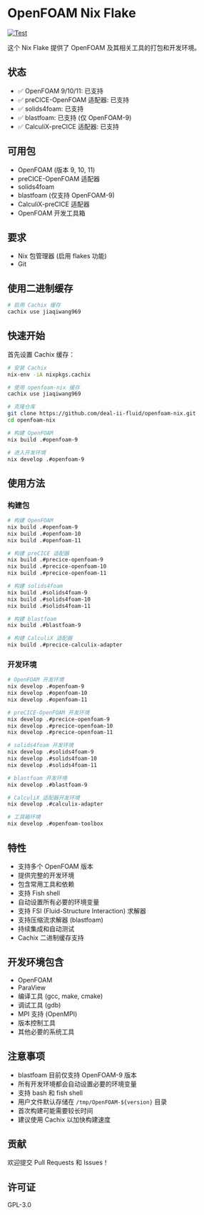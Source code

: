 # OpenFOAM Nix Flake

[![Test](https://github.com/deal-ii-fluid/openfoam-nix/actions/workflows/test.yml/badge.svg)](https://github.com/deal-ii-fluid/openfoam-nix/actions/workflows/test.yml)

这个 Nix Flake 提供了 OpenFOAM 及其相关工具的打包和开发环境。

## 状态

- ✅ OpenFOAM 9/10/11: 已支持
- ✅ preCICE-OpenFOAM 适配器: 已支持
- ✅ solids4foam: 已支持
- ✅ blastfoam: 已支持 (仅 OpenFOAM-9)
- ✅ CalculiX-preCICE 适配器: 已支持

## 可用包

- OpenFOAM (版本 9, 10, 11)
- preCICE-OpenFOAM 适配器
- solids4foam
- blastfoam (仅支持 OpenFOAM-9)
- CalculiX-preCICE 适配器
- OpenFOAM 开发工具箱

## 要求

- Nix 包管理器 (启用 flakes 功能)
- Git

## 使用二进制缓存

```bash
# 启用 Cachix 缓存
cachix use jiaqiwang969
```

## 快速开始

首先设置 Cachix 缓存：
```bash
# 安装 Cachix
nix-env -iA nixpkgs.cachix

# 使用 openfoam-nix 缓存
cachix use jiaqiwang969
```

```bash
# 克隆仓库
git clone https://github.com/deal-ii-fluid/openfoam-nix.git
cd openfoam-nix

# 构建 OpenFOAM
nix build .#openfoam-9

# 进入开发环境
nix develop .#openfoam-9
```

## 使用方法

### 构建包

```bash
# 构建 OpenFOAM
nix build .#openfoam-9
nix build .#openfoam-10
nix build .#openfoam-11

# 构建 preCICE 适配器
nix build .#precice-openfoam-9
nix build .#precice-openfoam-10
nix build .#precice-openfoam-11

# 构建 solids4foam
nix build .#solids4foam-9
nix build .#solids4foam-10
nix build .#solids4foam-11

# 构建 blastfoam
nix build .#blastfoam-9

# 构建 CalculiX 适配器
nix build .#precice-calculix-adapter
```

### 开发环境

```bash
# OpenFOAM 开发环境
nix develop .#openfoam-9
nix develop .#openfoam-10
nix develop .#openfoam-11

# preCICE-OpenFOAM 开发环境
nix develop .#precice-openfoam-9
nix develop .#precice-openfoam-10
nix develop .#precice-openfoam-11

# solids4foam 开发环境
nix develop .#solids4foam-9
nix develop .#solids4foam-10
nix develop .#solids4foam-11

# blastfoam 开发环境
nix develop .#blastfoam-9

# CalculiX 适配器开发环境
nix develop .#calculix-adapter

# 工具箱环境
nix develop .#openfoam-toolbox
```

## 特性

- 支持多个 OpenFOAM 版本
- 提供完整的开发环境
- 包含常用工具和依赖
- 支持 Fish shell
- 自动设置所有必要的环境变量
- 支持 FSI (Fluid-Structure Interaction) 求解器
- 支持压缩流求解器 (blastfoam)
- 持续集成和自动测试
- Cachix 二进制缓存支持

## 开发环境包含

- OpenFOAM
- ParaView
- 编译工具 (gcc, make, cmake)
- 调试工具 (gdb)
- MPI 支持 (OpenMPI)
- 版本控制工具
- 其他必要的系统工具

## 注意事项

- blastfoam 目前仅支持 OpenFOAM-9 版本
- 所有开发环境都会自动设置必要的环境变量
- 支持 bash 和 fish shell
- 用户文件默认存储在 `/tmp/OpenFOAM-${version}` 目录
- 首次构建可能需要较长时间
- 建议使用 Cachix 以加快构建速度

## 贡献

欢迎提交 Pull Requests 和 Issues！

## 许可证

GPL-3.0